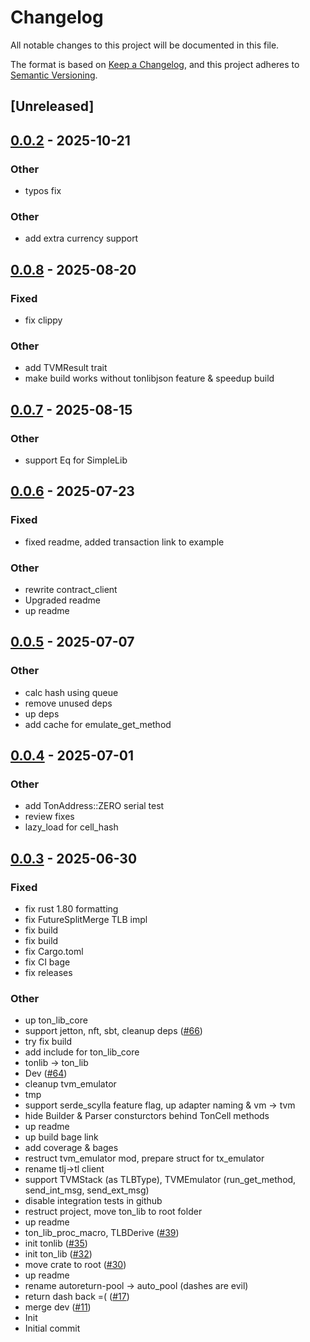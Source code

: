 # Changelog

All notable changes to this project will be documented in this file.

The format is based on [Keep a Changelog](https://keepachangelog.com/en/1.0.0/),
and this project adheres to [Semantic Versioning](https://semver.org/spec/v2.0.0.html).

## [Unreleased]

## [0.0.2](https://github.com/ston-fi/ton-rs/compare/ton_core-v0.0.1...ton_core-v0.0.2) - 2025-10-21

### Other

- typos fix

### Other

- add extra currency support

## [0.0.8](https://github.com/Sild/ton_lib_rs/compare/ton_lib_core-v0.0.7...ton_lib_core-v0.0.8) - 2025-08-20

### Fixed

- fix clippy

### Other

- add TVMResult trait
- make build works without tonlibjson feature & speedup build

## [0.0.7](https://github.com/Sild/ton_lib_rs/compare/ton_lib_core-v0.0.6...ton_lib_core-v0.0.7) - 2025-08-15

### Other

- support Eq for SimpleLib

## [0.0.6](https://github.com/Sild/ton_lib_rs/compare/ton_lib_core-v0.0.5...ton_lib_core-v0.0.6) - 2025-07-23

### Fixed

- fixed readme, added transaction link to example

### Other

- rewrite contract_client
- Upgraded readme
- up readme

## [0.0.5](https://github.com/Sild/ton_lib_rs/compare/ton_lib_core-v0.0.4...ton_lib_core-v0.0.5) - 2025-07-07

### Other

- calc hash using queue
- remove unused deps
- up deps
- add cache for emulate_get_method

## [0.0.4](https://github.com/Sild/ton_lib_rs/compare/ton_lib_core-v0.0.3...ton_lib_core-v0.0.4) - 2025-07-01

### Other

- add TonAddress::ZERO serial test
- review fixes
- lazy_load for cell_hash

## [0.0.3](https://github.com/Sild/ton_lib_rs/compare/ton_lib_core-v0.0.2...ton_lib_core-v0.0.3) - 2025-06-30

### Fixed

- fix rust 1.80 formatting
- fix FutureSplitMerge TLB impl
- fix build
- fix build
- fix Cargo.toml
- fix CI bage
- fix releases

### Other

- up ton_lib_core
- support jetton, nft, sbt, cleanup deps ([#66](https://github.com/Sild/ton_lib_rs/pull/66))
- try fix build
- add include for ton_lib_core
- tonlib -> ton_lib
- Dev ([#64](https://github.com/Sild/ton_lib_rs/pull/64))
- cleanup tvm_emulator
- tmp
- support serde_scylla feature flag, up adapter naming & vm -> tvm
- hide Builder & Parser consturctors behind TonCell methods
- up readme
- up build bage link
- add coverage & bages
- restruct tvm_emulator mod, prepare struct for tx_emulator
- rename tlj->tl client
- support TVMStack (as TLBType), TVMEmulator (run_get_method, send_int_msg, send_ext_msg)
- disable integration tests in github
- restruct project, move ton_lib to root folder
- up readme
- ton_lib_proc_macro, TLBDerive ([#39](https://github.com/Sild/ton_lib_rs/pull/39))
- init tonlib ([#35](https://github.com/Sild/ton_lib_rs/pull/35))
- init ton_lib ([#32](https://github.com/Sild/ton_lib_rs/pull/32))
- move crate to root ([#30](https://github.com/Sild/ton_lib_rs/pull/30))
- up readme
- rename autoreturn-pool -> auto_pool (dashes are evil)
- return dash back =( ([#17](https://github.com/Sild/ton_lib_rs/pull/17))
- merge dev ([#11](https://github.com/Sild/ton_lib_rs/pull/11))
- Init
- Initial commit
